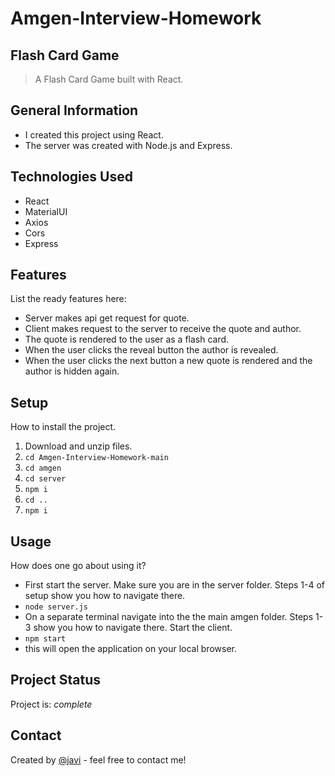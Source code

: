 # Amgen-Interview-Homework
## Flash Card Game
> A Flash Card Game built with React.

## General Information
- I created this project using React.
- The server was created with Node.js and Express.

## Technologies Used
- React
- MaterialUI
- Axios
- Cors
- Express


## Features
List the ready features here:
- Server makes api get request for quote.
- Client makes request to the server to receive the quote and author.
- The quote is rendered to the user as a flash card.
- When the user clicks the reveal button the author is revealed.
- When the user clicks the next button a new quote is rendered and the author is hidden again.

## Setup
How to install the project.
1.  Download and unzip files.
2. `cd Amgen-Interview-Homework-main`
3. `cd amgen`
4. `cd server`
5. `npm i`
6. `cd ..`
7. `npm i`


## Usage
How does one go about using it?
- First start the server. Make sure you are in the server folder. Steps 1-4 of setup show you how to navigate there.
- `node server.js`
- On a separate terminal navigate into the the main amgen folder. Steps 1-3 show you how to navigate there. Start the client.
- `npm start`
- this will open the application on your local browser.


## Project Status
Project is: _complete_ 

## Contact
Created by [@javi](https://javiermelendrez.com/) - feel free to contact me!
